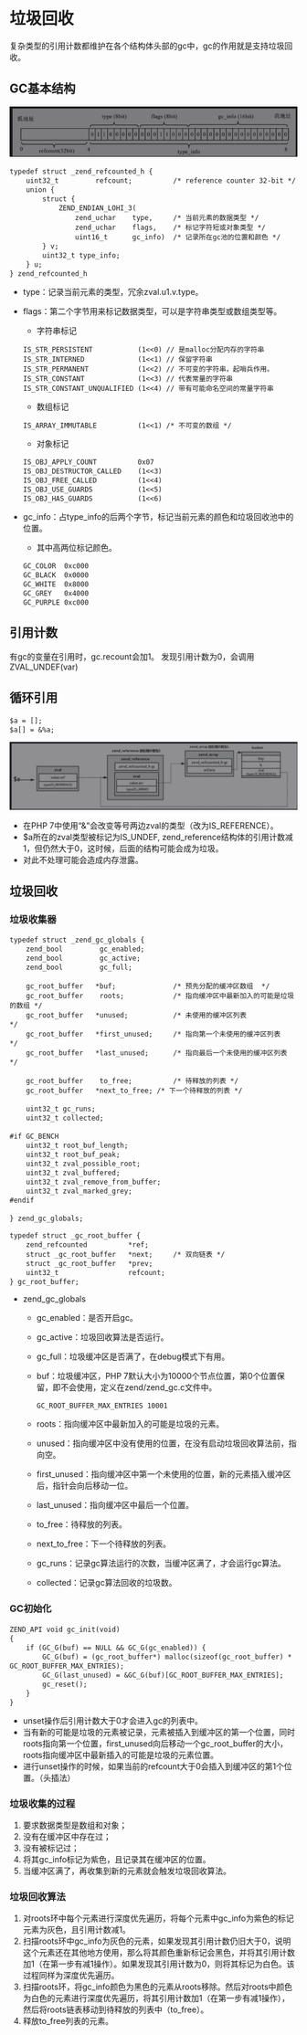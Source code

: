 # 垃圾回收
复杂类型的引用计数都维护在各个结构体头部的gc中，gc的作用就是支持垃圾回收。

## GC基本结构
![](media/15989818485976/15870938772970.jpg)


```
typedef struct _zend_refcounted_h {
	uint32_t         refcount;			/* reference counter 32-bit */
	union {
		struct {
			ZEND_ENDIAN_LOHI_3(
				zend_uchar    type,     /* 当前元素的数据类型 */
				zend_uchar    flags,    /* 标记字符短或对象类型 */
				uint16_t      gc_info)  /* 记录所在gc池的位置和颜色 */
		} v;
		uint32_t type_info;
	} u;
} zend_refcounted_h
```

- type：记录当前元素的类型，冗余zval.u1.v.type。
- flags：第二个字节用来标记数据类型，可以是字符串类型或数组类型等。
    - 字符串标记
    
    ```
    IS_STR_PERSISTENT           (1<<0) // 是malloc分配内存的字符串
    IS_STR_INTERNED             (1<<1) // 保留字符串
    IS_STR_PERMANENT        	(1<<2) // 不可变的字符串，起哨兵作用。
    IS_STR_CONSTANT             (1<<3) // 代表常量的字符串
    IS_STR_CONSTANT_UNQUALIFIED (1<<4) // 带有可能命名空间的常量字符串
    ```
    
    - 数组标记

    ```
    IS_ARRAY_IMMUTABLE			(1<<1) /* 不可变的数组 */
    ```
    
    - 对象标记

    ```
    IS_OBJ_APPLY_COUNT			0x07
    IS_OBJ_DESTRUCTOR_CALLED	(1<<3)
    IS_OBJ_FREE_CALLED			(1<<4)
    IS_OBJ_USE_GUARDS           (1<<5)
    IS_OBJ_HAS_GUARDS           (1<<6)
    ```
    
- gc_info：占type_info的后两个字节，标记当前元素的颜色和垃圾回收池中的位置。
    - 其中高两位标记颜色。

    ```
    GC_COLOR  0xc000
    GC_BLACK  0x0000
    GC_WHITE  0x8000
    GC_GREY   0x4000
    GC_PURPLE 0xc000
    ```
    
## 引用计数
有gc的变量在引用时，gc.recount会加1。
发现引用计数为0，会调用ZVAL_UNDEF(var)

## 循环引用
```
$a = [];
$a[] = &%a;
```
![-w726](media/15989818485976/15871178362853.jpg)
- 在PHP 7中使用“&”会改变等号两边zval的类型（改为IS_REFERENCE）。
- $a所在的zval类型被标记为IS_UNDEF, zend_reference结构体的引用计数减1，但仍然大于0，这时候，后面的结构可能会成为垃圾。
- 对此不处理可能会造成内存泄露。

## 垃圾回收

### 垃圾收集器
```
typedef struct _zend_gc_globals {
	zend_bool         gc_enabled;
	zend_bool         gc_active;
	zend_bool         gc_full;

	gc_root_buffer   *buf;				/* 预先分配的缓冲区数组  */
	gc_root_buffer    roots;			/* 指向缓冲区中最新加入的可能是垃圾的数组 */
	gc_root_buffer   *unused;			/* 未使用的缓冲区列表           */
	gc_root_buffer   *first_unused;		/* 指向第一个未使用的缓冲区列表   */
	gc_root_buffer   *last_unused;		/* 指向最后一个未使用的缓冲区列表    */

	gc_root_buffer    to_free;			/* 待释放的列表 */
	gc_root_buffer   *next_to_free; /* 下一个待释放的列表 */

	uint32_t gc_runs;
	uint32_t collected;

#if GC_BENCH
	uint32_t root_buf_length;
	uint32_t root_buf_peak;
	uint32_t zval_possible_root;
	uint32_t zval_buffered;
	uint32_t zval_remove_from_buffer;
	uint32_t zval_marked_grey;
#endif

} zend_gc_globals;
```

```
typedef struct _gc_root_buffer {
	zend_refcounted          *ref;
	struct _gc_root_buffer   *next;     /* 双向链表 */
	struct _gc_root_buffer   *prev;
	uint32_t                 refcount;
} gc_root_buffer;
```

- zend_gc_globals
    - gc_enabled：是否开启gc。
    - gc_active：垃圾回收算法是否运行。
    - gc_full：垃圾缓冲区是否满了，在debug模式下有用。
    - buf：垃圾缓冲区，PHP 7默认大小为10000个节点位置，第0个位置保留，即不会使用，定义在zend/zend_gc.c文件中。

        ```
        GC_ROOT_BUFFER_MAX_ENTRIES 10001
        ```
    - roots：指向缓冲区中最新加入的可能是垃圾的元素。
    - unused：指向缓冲区中没有使用的位置，在没有启动垃圾回收算法前，指向空。
    - first_unused：指向缓冲区中第一个未使用的位置，新的元素插入缓冲区后，指针会向后移动一位。
    - last_unused：指向缓冲区中最后一个位置。
    - to_free：待释放的列表。
    - next_to_free：下一个待释放的列表。
    - gc_runs：记录gc算法运行的次数，当缓冲区满了，才会运行gc算法。
    - collected：记录gc算法回收的垃圾数。

### GC初始化
```
ZEND_API void gc_init(void)
{
	if (GC_G(buf) == NULL && GC_G(gc_enabled)) {
		GC_G(buf) = (gc_root_buffer*) malloc(sizeof(gc_root_buffer) * GC_ROOT_BUFFER_MAX_ENTRIES);
		GC_G(last_unused) = &GC_G(buf)[GC_ROOT_BUFFER_MAX_ENTRIES];
		gc_reset();
	}
}
```

- unset操作后引用计数大于0才会进入gc的列表中。
- 当有新的可能是垃圾的元素被记录，元素被插入到缓冲区的第一个位置，同时roots指向第一个位置，first_unused向后移动一个gc_root_buffer的大小，roots指向缓冲区中最新插入的可能是垃圾的元素位置。
- 进行unset操作的时候，如果当前的refcount大于0会插入到缓冲区的第1个位置。（头插法）

### 垃圾收集的过程
1. 要求数据类型是数组和对象；
2. 没有在缓冲区中存在过；
3. 没有被标记过；
4. 将其gc_info标记为紫色，且记录其在缓冲区的位置。
5. 当缓冲区满了，再收集到新的元素就会触发垃圾回收算法。

### 垃圾回收算法
1. 对roots环中每个元素进行深度优先遍历，将每个元素中gc_info为紫色的标记元素为灰色，且引用计数减1。
2. 扫描roots环中gc_info为灰色的元素，如果发现其引用计数仍旧大于0，说明这个元素还在其他地方使用，那么将其颜色重新标记会黑色，并将其引用计数加1（在第一步有减1操作）。如果发现其引用计数为0，则将其标记为白色。该过程同样为深度优先遍历。
3. 扫描roots环，将gc_info颜色为黑色的元素从roots移除。然后对roots中颜色为白色的元素进行深度优先遍历，将其引用计数加1（在第一步有减1操作），然后将roots链表移动到待释放的列表中（to_free）。
4. 释放to_free列表的元素。